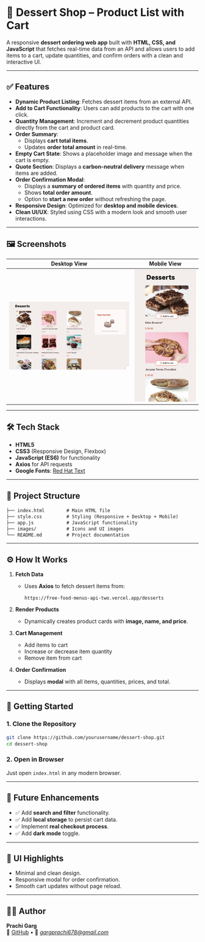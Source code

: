 # 🍨 Dessert Shop – Product List with Cart

A responsive **dessert ordering web app** built with **HTML, CSS, and JavaScript** that fetches real-time data from an API and allows users to add items to a cart, update quantities, and confirm orders with a clean and interactive UI.

---

## ✅ Features

- **Dynamic Product Listing**: Fetches dessert items from an external API.
- **Add to Cart Functionality**: Users can add products to the cart with one click.
- **Quantity Management**: Increment and decrement product quantities directly from the cart and product card.
- **Order Summary**:
  - Displays **cart total items**.
  - Updates **order total amount** in real-time.
- **Empty Cart State**: Shows a placeholder image and message when the cart is empty.
- **Quote Section**: Displays a **carbon-neutral delivery** message when items are added.
- **Order Confirmation Modal**:
  - Displays a **summary of ordered items** with quantity and price.
  - Shows **total order amount**.
  - Option to **start a new order** without refreshing the page.
- **Responsive Design**: Optimized for **desktop and mobile devices**.
- **Clean UI/UX**: Styled using CSS with a modern look and smooth user interactions.

---

## 🖼️ Screenshots

| Desktop View | Mobile View |
|-------------|-------------|
| ![Desktop View](images/desktop-sample.png) | ![Mobile View](images/mobile-sample.png) |

---

## 🛠️ Tech Stack

- **HTML5**
- **CSS3** (Responsive Design, Flexbox)
- **JavaScript (ES6)** for functionality
- **Axios** for API requests
- **Google Fonts**: [Red Hat Text](https://fonts.google.com/specimen/Red+Hat+Text)

---

## 📂 Project Structure

```
├── index.html        # Main HTML file
├── style.css         # Styling (Responsive + Desktop + Mobile)
├── app.js            # JavaScript functionality
├── images/           # Icons and UI images
└── README.md         # Project documentation
```

---

## ⚙️ How It Works

1. **Fetch Data**  
   - Uses **Axios** to fetch dessert items from:
     ```
     https://free-food-menus-api-two.vercel.app/desserts
     ```

2. **Render Products**  
   - Dynamically creates product cards with **image, name, and price**.

3. **Cart Management**  
   - Add items to cart  
   - Increase or decrease item quantity  
   - Remove item from cart  

4. **Order Confirmation**  
   - Displays **modal** with all items, quantities, prices, and total.

---

## 🚀 Getting Started

### 1. Clone the Repository
```bash
git clone https://github.com/yourusername/dessert-shop.git
cd dessert-shop
```

### 2. Open in Browser
Just open `index.html` in any modern browser.

---

## 📌 Future Enhancements

- ✅ Add **search and filter** functionality.
- ✅ Add **local storage** to persist cart data.
- ✅ Implement **real checkout process**.
- ✅ Add **dark mode** toggle.

---

## 🎨 UI Highlights

- Minimal and clean design.
- Responsive modal for order confirmation.
- Smooth cart updates without page reload.

---


## 👩‍💻 Author
**Prachi Garg**  
💼 [GitHub](https://github.com/prachi757) • 📧 *gargprachi678@gmail.com*  

